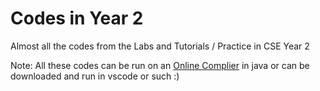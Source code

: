 # Codes in Year 2
Almost all the codes from the Labs and Tutorials / Practice in CSE Year 2

Note: All these codes can be run on an [Online Complier](https://www.onlinegdb.com) in java or can be downloaded and run in vscode or such :)
